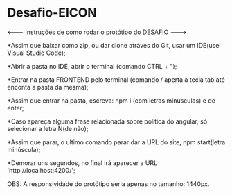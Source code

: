 # Desafio-EICON
<--- Instruções de como rodar o protótipo do DESAFIO --->

*Assim que baixar como zip, ou dar clone atráves do Git, usar um IDE(usei Visual Studio Code);

*Abrir a pasta no IDE, abrir o terminal (comando CTRL + ");

*Entrar na pasta FRONTEND pelo terminal (comando / aperta a tecla tab até enconta a pasta da mesma);

*Assim que entrar na pasta, escreva: npm i (com letras minúsculas) e de enter;

*Caso apareça alguma frase relacionada sobre política do angular, só selecionar a letra N(de não);

*Assim que parar, o ultimo comando parar dar a URL do site, npm start(letra minúscula);

*Demorar uns segundos, no final irá aparecer a URL 'http://localhost:4200/';


OBS: A responsividade do protótipo seria apenas no tamanho:  1440px.
